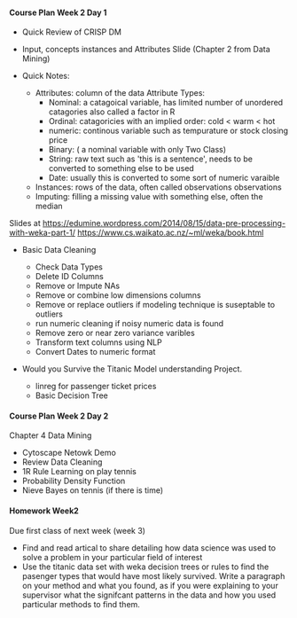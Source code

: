 #### Course Plan Week 2 Day 1

* Quick Review of CRISP DM
* Input, concepts instances and Attributes Slide (Chapter 2 from Data Mining)
* Quick Notes:
  
  + Attributes: column of the data
    Attribute Types:
      + Nominal: a catagoical variable, has limited number of unordered catagories also called a factor in R
      + Ordinal: catagoricies with an implied order: cold < warm < hot
      + numeric: continous variable such as tempurature or stock closing price
      + Binary: ( a nominal variable with only Two Class)
      + String: raw text such as 'this is a sentence', needs to be converted to something else to be used
      + Date: usually this is converted to some sort of numeric varaible
  + Instances: rows of the data, often called observations observations
  + Imputing: filling a missing value with something else, often the median
  
Slides at 
https://edumine.wordpress.com/2014/08/15/data-pre-processing-with-weka-part-1/
https://www.cs.waikato.ac.nz/~ml/weka/book.html

* Basic Data Cleaning 

  + Check Data Types
  + Delete ID Columns
  + Remove or Impute NAs
  + Remove or combine low dimensions columns
  + Remove or replace outliers if modeling technique is suseptable to outliers
  + run numeric cleaning if noisy numeric data is found
  + Remove zero or near zero variance varibles
  + Transform text columns using NLP 
  + Convert Dates to numeric format

* Would you Survive the Titanic Model understanding Project.
  
  + linreg for passenger ticket prices
  + Basic Decision Tree
  


#### Course Plan Week 2 Day 2
Chapter 4 Data Mining
  + Cytoscape Netowk Demo
  + Review Data Cleaning
  + 1R Rule Learning on play tennis
  + Probability Density Function
  + Nieve Bayes on tennis (if there is time)


#### Homework Week2

Due first class of next week (week 3)

  * Find and read artical to share detailing how data science was used to solve a problem in your particular field of interest
  * Use the titanic data set with weka decision trees or rules to find the pasenger types that would have most likely survived.  Write a paragraph on your method and what you found, as if you were explaining to your supervisor what the signifcant patterns in the data and how you used particular methods to find them.





